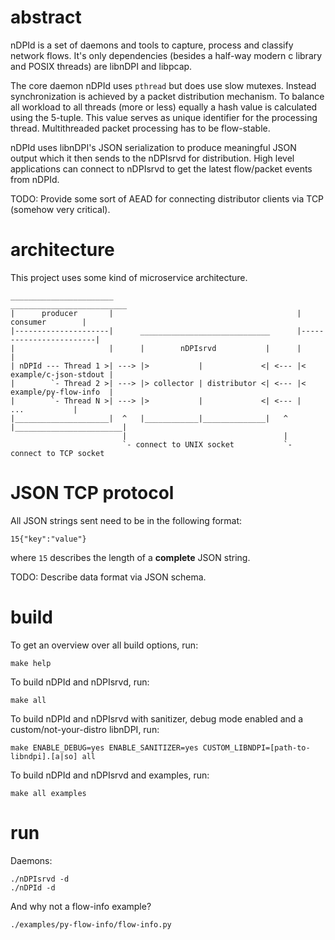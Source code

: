 # abstract

nDPId is a set of daemons and tools to capture, process and classify network flows.
It's only dependencies (besides a half-way modern c library and POSIX threads) are libnDPI and libpcap.

The core daemon nDPId uses `pthread` but does use slow mutexes.
Instead synchronization is achieved by a packet distribution mechanism.
To balance all workload to all threads (more or less) equally a hash value is calculated using the 5-tuple.
This value serves as unique identifier for the processing thread. Multithreaded packet processing has to be flow-stable.

nDPId uses libnDPI's JSON serialization to produce meaningful JSON output which it then sends to the nDPIsrvd for distribution.
High level applications can connect to nDPIsrvd to get the latest flow/packet events from nDPId.

TODO: Provide some sort of AEAD for connecting distributor clients via TCP (somehow very critical).

# architecture

This project uses some kind of microservice architecture.

```text
_______________________                                         __________________________
|      producer       |                                         |        consumer        |
|---------------------|      _____________________________      |------------------------|
|                     |      |        nDPIsrvd           |      |                        |
| nDPId --- Thread 1 >| ---> |>           |             <| <--- |< example/c-json-stdout |
|        `- Thread 2 >| ---> |> collector | distributor <| <--- |< example/py-flow-info  |
|        `- Thread N >| ---> |>           |             <| <--- |          ...           |
|_____________________|  ^   |____________|______________|   ^  |________________________|
                         |                                   |                            
                         `- connect to UNIX socket           `- connect to TCP socket     
```

# JSON TCP protocol

All JSON strings sent need to be in the following format:
```text
15{"key":"value"}
```
where `15` describes the length of a **complete** JSON string.

TODO: Describe data format via JSON schema.

# build

To get an overview over all build options, run:
```shell
make help
```

To build nDPId and nDPIsrvd, run:
```shell
make all
```

To build nDPId and nDPIsrvd with sanitizer, debug mode enabled and a custom/not-your-distro libnDPI, run:
```shell
make ENABLE_DEBUG=yes ENABLE_SANITIZER=yes CUSTOM_LIBNDPI=[path-to-libndpi].[a|so] all
```

To build nDPId and nDPIsrvd and examples, run:
```shell
make all examples
```

# run

Daemons:
```shell
./nDPIsrvd -d
./nDPId -d
```

And why not a flow-info example?
```shell
./examples/py-flow-info/flow-info.py
```

